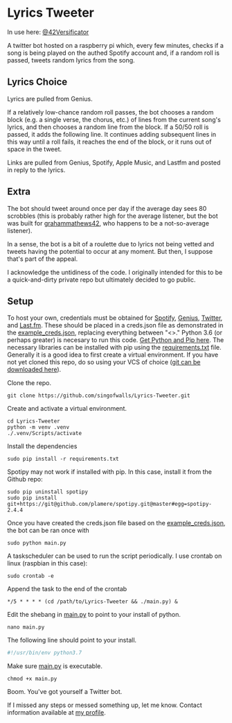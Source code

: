 # Lyrics Tweeter
In use here: [@42Versificator](https://twitter.com/42Versificator)

A twitter bot hosted on a raspberry pi which, every few minutes, checks if a song is being played on the authed Spotify account and, if a random roll is passed, tweets random lyrics from the song.

## Lyrics Choice

Lyrics are pulled from Genius.

If a relatively low-chance random roll passes, the bot chooses a random block (e.g. a single verse, the chorus, etc.) of lines from the current song's lyrics, and then chooses a random line from the block. If a 50/50 roll is passed, it adds the following line. It continues adding subsequent lines in this way until a roll fails, it reaches the end of the block, or it runs out of space in the tweet.

Links are pulled from Genius, Spotify, Apple Music, and Lastfm and posted in reply to the lyrics.

## Extra
The bot should tweet around once per day if the average day sees 80 scrobbles (this is probably rather high for the average listener, but the bot was built for [grahammathews42](https://www.last.fm/user/grahammathews42), who happens to be a not-so-average listener).

In a sense, the bot is a bit of a roulette due to lyrics not being vetted and tweets having the potential to occur at any moment. But then, I suppose that's part of the appeal.

I acknowledge the untidiness of the code. I originally intended for this to be a quick-and-dirty private repo but ultimately decided to go public.

## Setup
To host your own, credentials must be obtained for [Spotify](https://developer.spotify.com/dashboard/applications), [Genius](https://genius.com/api-clients/new), [Twitter](https://developer.twitter.com/en/application/use-case), and [Last.fm](https://www.last.fm/api/account/create). These should be placed in a creds.json file as demonstrated in the [example_creds.json](example_creds.json), replacing everything between "<>." Python 3.6 (or perhaps greater) is necesary to run this code. [Get Python and Pip here](https://www.python.org/downloads/). The necessary libraries can be installed with pip using the [requirements.txt](requirements.txt) file. Generally it is a good idea to first create a virtual environment. If you have not yet cloned this repo, do so using your VCS of choice ([git can be downloaded here](https://git-scm.com/downloads)).

Clone the repo.
```Shell
git clone https://github.com/singofwalls/Lyrics-Tweeter.git
```
Create and activate a virtual environment.
```Shell
cd Lyrics-Tweeter
python -m venv .venv
./.venv/Scripts/activate
```
Install the dependencies
```Shell
sudo pip install -r requirements.txt
```
Spotipy may not work if installed with pip. In this case, install it from the Github repo:
```Shell
sudo pip uninstall spotipy
sudo pip install git+https://git@github.com/plamere/spotipy.git@master#egg=spotipy-2.4.4
```
Once you have created the creds.json file based on the [example_creds.json](example_creds.json), the bot can be ran once with
```Shell
sudo python main.py
```
A taskscheduler can be used to run the script periodically. I use crontab on linux (raspbian in this case):
```Shell
sudo crontab -e
```
Append the task to the end of the crontab
```Shell
*/5 * * * * (cd /path/to/Lyrics-Tweeter && ./main.py) &
```
Edit the shebang in [main.py](main.py) to point to your install of python.
```Shell
nano main.py
```
The following line should point to your install.
```Python
#!/usr/bin/env python3.7
```
Make sure [main.py](main.py) is executable.
```Shell
chmod +x main.py
```

Boom. You've got yourself a Twitter bot.

If I missed any steps or messed something up, let me know. Contact information available at [my profile](https://github.com/singofwalls).